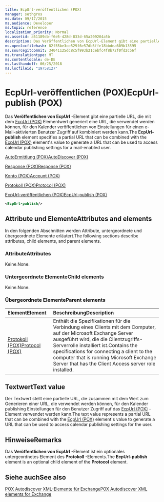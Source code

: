 ```yaml
---
title: EcpUrl-veröffentlichen (POX)
manager: sethgros
ms.date: 09/17/2015
ms.audience: Developer
ms.topic: reference
localization_priority: Normal
ms.assetid: a51189db-f6e5-428d-833d-65a209204a5b
description: Das Veröffentlichen von EcpUrl-Element gibt eine partielle URL, die mit dem EcpUrl (POX) Elementwert generiert eine URL, die verwendet werden können, für den Kalender veröffentlichen von Einstellungen für einen e-Mail-aktivierten Benutzer Zugriff auf kombiniert werden kann.
ms.openlocfilehash: 82f55be3ce529f6e57db5ffe18bbdea609b13595
ms.sourcegitcommit: 34041125dc8c5f993b21cebfc4f8b72f0fd2cb6f
ms.translationtype: MT
ms.contentlocale: de-DE
ms.lasthandoff: 06/25/2018
ms.locfileid: "19758127"
---
```

# <a name="ecpurl-publish-pox"></a><span data-ttu-id="1e87a-103">EcpUrl-veröffentlichen (POX)</span><span class="sxs-lookup"><span data-stu-id="1e87a-103">EcpUrl-publish (POX)</span></span>

<span data-ttu-id="1e87a-104">Das **Veröffentlichen von EcpUrl** -Element gibt eine partielle URL, die mit dem [EcpUrl (POX)](ecpurl-pox.md) Elementwert generiert eine URL, die verwendet werden können, für den Kalender veröffentlichen von Einstellungen für einen e-Mail-aktivierten Benutzer Zugriff auf kombiniert werden kann.</span><span class="sxs-lookup"><span data-stu-id="1e87a-104">The **EcpUrl-publish** element specifies a partial URL that can be combined with the [EcpUrl (POX)](ecpurl-pox.md) element's value to generate a URL that can be used to access calendar publishing settings for a mail-enabled user.</span></span> 
  
[<span data-ttu-id="1e87a-105">AutoErmittlung (POX)</span><span class="sxs-lookup"><span data-stu-id="1e87a-105">AutoDiscover (POX)</span></span>](autodiscover-pox.md)
  
[<span data-ttu-id="1e87a-106">Response (POX)</span><span class="sxs-lookup"><span data-stu-id="1e87a-106">Response (POX)</span></span>](response-pox.md)
  
[<span data-ttu-id="1e87a-107">Konto (POX)</span><span class="sxs-lookup"><span data-stu-id="1e87a-107">Account (POX)</span></span>](account-pox.md)
  
[<span data-ttu-id="1e87a-108">Protokoll (POX)</span><span class="sxs-lookup"><span data-stu-id="1e87a-108">Protocol (POX)</span></span>](protocol-pox.md)
  
[<span data-ttu-id="1e87a-109">EcpUrl-veröffentlichen (POX)</span><span class="sxs-lookup"><span data-stu-id="1e87a-109">EcpUrl-publish (POX)</span></span>](ecpurl-publish-pox.md)
  
```XML
<EcpUrl-publish/>
```

## <a name="attributes-and-elements"></a><span data-ttu-id="1e87a-110">Attribute und Elemente</span><span class="sxs-lookup"><span data-stu-id="1e87a-110">Attributes and elements</span></span>

<span data-ttu-id="1e87a-111">In den folgenden Abschnitten werden Attribute, untergeordnete und übergeordnete Elemente erläutert.</span><span class="sxs-lookup"><span data-stu-id="1e87a-111">The following sections describe attributes, child elements, and parent elements.</span></span>
  
### <a name="attributes"></a><span data-ttu-id="1e87a-112">Attribute</span><span class="sxs-lookup"><span data-stu-id="1e87a-112">Attributes</span></span>

<span data-ttu-id="1e87a-113">Keine.</span><span class="sxs-lookup"><span data-stu-id="1e87a-113">None.</span></span>
  
### <a name="child-elements"></a><span data-ttu-id="1e87a-114">Untergeordnete Elemente</span><span class="sxs-lookup"><span data-stu-id="1e87a-114">Child elements</span></span>

<span data-ttu-id="1e87a-115">Keine.</span><span class="sxs-lookup"><span data-stu-id="1e87a-115">None.</span></span>
  
### <a name="parent-elements"></a><span data-ttu-id="1e87a-116">Übergeordnete Elemente</span><span class="sxs-lookup"><span data-stu-id="1e87a-116">Parent elements</span></span>

|<span data-ttu-id="1e87a-117">**Element**</span><span class="sxs-lookup"><span data-stu-id="1e87a-117">**Element**</span></span>|<span data-ttu-id="1e87a-118">**Beschreibung**</span><span class="sxs-lookup"><span data-stu-id="1e87a-118">**Description**</span></span>|
|:-----|:-----|
|[<span data-ttu-id="1e87a-119">Protokoll (POX)</span><span class="sxs-lookup"><span data-stu-id="1e87a-119">Protocol (POX)</span></span>](protocol-pox.md) <br/> |<span data-ttu-id="1e87a-120">Enthält die Spezifikationen für die Verbindung eines Clients mit dem Computer, auf der Microsoft Exchange Server ausgeführt wird, die die Clientzugriffs-Serverrolle installiert ist.</span><span class="sxs-lookup"><span data-stu-id="1e87a-120">Contains the specifications for connecting a client to the computer that is running Microsoft Exchange Server that has the Client Access server role installed.</span></span>  <br/> |
   
## <a name="text-value"></a><span data-ttu-id="1e87a-121">Textwert</span><span class="sxs-lookup"><span data-stu-id="1e87a-121">Text value</span></span>

<span data-ttu-id="1e87a-122">Der Textwert stellt eine partielle URL, die zusammen mit dem Wert zum Generieren einer URL, die verwendet werden können, für den Kalender publishing Einstellungen für den Benutzer Zugriff auf das [EcpUrl (POX)](ecpurl-pox.md) -Element verwendet werden kann.</span><span class="sxs-lookup"><span data-stu-id="1e87a-122">The text value represents a partial URL that can be combined with the [EcpUrl (POX)](ecpurl-pox.md) element's value to generate a URL that can be used to access calendar publishing settings for the user.</span></span> 
  
## <a name="remarks"></a><span data-ttu-id="1e87a-123">Hinweise</span><span class="sxs-lookup"><span data-stu-id="1e87a-123">Remarks</span></span>

<span data-ttu-id="1e87a-124">Das **Veröffentlichen von EcpUrl** -Element ist ein optionales untergeordnetes Element des **Protokoll** -Elements.</span><span class="sxs-lookup"><span data-stu-id="1e87a-124">The **EcpUrl-publish** element is an optional child element of the **Protocol** element.</span></span> 
  
## <a name="see-also"></a><span data-ttu-id="1e87a-125">Siehe auch</span><span class="sxs-lookup"><span data-stu-id="1e87a-125">See also</span></span>



[<span data-ttu-id="1e87a-126">POX Autodiscover XML-Elemente für Exchange</span><span class="sxs-lookup"><span data-stu-id="1e87a-126">POX Autodiscover XML elements for Exchange</span></span>](pox-autodiscover-xml-elements-for-exchange.md)

